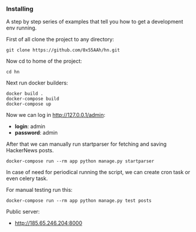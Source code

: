 ### Installing

A step by step series of examples that tell you how to get a development env running.

First of all clone the project to any directory:
```
git clone https://github.com/0x55AAh/hn.git
```
Now cd to home of the project:
```
cd hn
```
Next run docker builders:
```
docker build .
docker-compose build
docker-compose up
```
Now we can log in http://127.0.0.1/admin:
* **login**: admin
* **password**: admin

After that we can manually run startparser for fetching
and saving HackerNews posts.
```
docker-compose run --rm app python manage.py startparser
```
In case of need for periodical running the script, we can
create cron task or even celery task.

For manual testing run this:
```
docker-compose run --rm app python manage.py test posts
```
Public server:
* http://185.65.246.204:8000